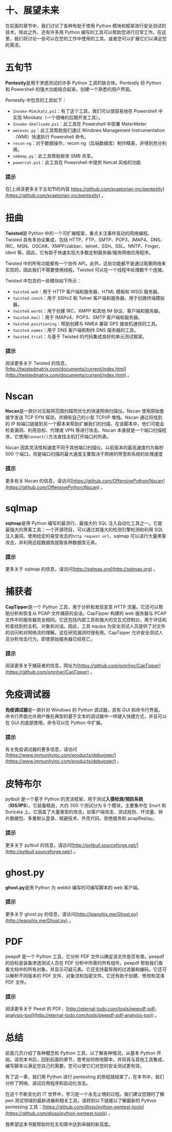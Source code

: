 # 十、展望未来

在前面的章节中，我们讨论了各种有助于使用 Python 模块和框架进行安全测试的技术。除此之外，还有许多用 Python 编写的工具可以帮助您进行日常工作。在这里，我们将讨论一些可以在您的工作中使用的工具，或者您可以扩展它们以满足您的需求。

# 五旬节

**Pentestly**是用于渗透测试的许多 Python 工具的联合体。Pentestly 将 Python 和 Powershell 的强大功能结合起来，创建一个熟悉的用户界面。

Pentestly 中包含的工具如下：

*   `Invoke-Mimikatz.ps1`：有了这个工具，我们可以很容易地在 Powershell 中实现 Mimikatz（一个很棒的后期开发工具）。
*   `Invoke-Shellcode.ps1`：此工具在 Powershell 中部署 MeterMeter
*   `wmiexec.py`：此工具帮助我们通过 Windows Management Instrumentation（WMI）快速执行 Powershell 命令。
*   `recon-ng`：对于数据操作，recon ng（后端数据库）制作精美，并得到充分利用。
*   `smbmap.py`：此工具帮助枚举 SMB 共享。
*   `powercat.ps1`：此工具在 Powershell 中提供 Netcat 风格的功能

### 提示

在[上阅读更多关于五旬节的内容 https://github.com/praetorian-inc/pentestly](https://github.com/praetorian-inc/pentestly) 。

# 扭曲

**Twisted**是 Python 中的一个可扩展框架，重点关注事件驱动的网络编程。Twisted 具有多协议集成，包括 HTTP、FTP、SMTP、POP3、IMAP4、DNS、IRC、MSN、OSCAR、XMPP/Jabber、telnet、SSH、SSL、NNTP、Finger、ident 等。因此，它有助于快速实现大多数定制服务器/服务网络应用程序。

Twisted 中的所有功能都有一个协作 API。此外，这些功能都不是通过阻塞网络来实现的，因此我们不需要使用线程。Twisted 可以在一个线程中处理数千个连接。

Twisted 中包含的一些模块如下所示：

*   `twisted.web`：用于 HTTP 客户端和服务器、HTML 模板和 WSGI 服务器。
*   `twisted.conch`：用于 SSHv2 和 Telnet 客户端和服务器，用于创建终端模拟器。
*   `twisted.words`：用于创建 IRC、XMPP 和其他 IM 协议、客户端和服务器。
*   `twisted.mail`：用于 IMAPv4、POP3、SMTP 客户端和服务器。
*   `twisted.positioning`：帮助创建与 NMEA 兼容 GPS 接收机通信的工具。
*   `twisted.names`：用于 DNS 客户端和制作 DNS 服务器的工具。
*   `twisted.trial`：与基于 Twisted 的代码集成良好的单元测试框架。

### 提示

阅读更多关于 Twisted 的信息，[http://twistedmatrix.com/documents/current/index.html](http://twistedmatrix.com/documents/current/index.html) 。

# Nscan

**Nscan**是一款针对互联网范围扫描而优化的快速网络扫描仪。Nscan 使用原始套接字发送 TCP SYN 探测，并拥有自己的小型 TCP/IP 堆栈。Nscan 通过将找到的 IP 和端口链接到另一个脚本来帮助扩展我们的扫描，在该脚本中，他们可能会检查漏洞、利用目标、代理或 VPN 等进行攻击。Nscan 本身就是一个端口扫描程序，它使用`Connect()`方法查找主机打开端口的列表。

Nscan 因其灵活性和速度不同于其他端口扫描仪。以前版本的最高速度约为每秒 500 个端口。但是端口扫描的最大速度主要取决于网络的带宽和系统的处理速度

### 提示

更多有关 Nscan 的信息，请访问[https://github.com/OffensivePython/Nscan](https://github.com/OffensivePython/Nscan) 。

# sqlmap

**sqlmap**是用 Python 编写的最流行、最强大的 SQL 注入自动化工具之一。它是最强大的黑客工具：一个开源项目，可以通过其强大的检测引擎检测和利用 SQL 注入漏洞。使用给定的易受攻击的`http request url`，sqlmap 可以进行大量黑客攻击，并利用远程数据库提取各种数据库元素。

### 提示

更多关于 sqlmap 的信息，请访问[http://sqlmap.org](http://sqlmap.org) 。

# 捕获者

**CapTipper**是一个 Python 工具，用于分析和发现恶意 HTTP 流量。它还可以帮助分析和恢复从 PCAP 文件捕获的会话。CapTipper 构建的 web 服务器与 PCAP 文件中的服务器完全相同。它还包括内部工具和强大的交互式控制台，用于评估和检查找到的主机、对象和对话。因此，工具 equips 为安全测试人员提供了对文件的访问和对网络流的理解。这在研究漏洞时很有用。CapTipper 允许安全测试人员分析攻击行为，即使原始服务器已经死亡。

### 提示

阅读更多关于捕获者的信息，网址为[https://github.com/omriher/CapTipper](https://github.com/omriher/CapTipper) 。

# 免疫调试器

**免疫调试器**是一款针对 Windows 的 Python 调试器，具有 GUI 和命令行界面。命令行界面允许用户像在典型的基于文本的调试器中一样键入快捷方式，并且可以在 GUI 的底部使用。命令可以在 Python 中扩展。

### 提示

有关免疫调试器的更多信息，请访问[https://www.immunityinc.com/products/debugger/](https://www.immunityinc.com/products/debugger/) 。

# 皮特布尔

pytbull 是一个基于 Python 的灵活框架，用于测试**入侵检测/预防系统**（**IDS/IPS**）。它装备精良，大约 300 个测试分为 9 个模块，主要集中在 Snort 和 Suricata 上。它涵盖了大量类型的攻击，如客户端攻击、测试规则、坏流量、碎片数据包、多重默认登录、规避技术、外壳代码、拒绝服务和 pcapReplay。

### 提示

更多关于 pytbull 的信息，请访问[http://pytbull.sourceforge.net/](http://pytbull.sourceforge.net/) 。

# ghost.py

**ghost.py**是用 Python 为 webkit 编写的可编写脚本的 web 客户端。

### 提示

更多关于 ghost.py 的信息，请访问[http://jeanphix.me/Ghost.py](http://jeanphix.me/Ghost.py) 。

# PDF

peepdf 是一个 Python 工具，它分析 PDF 文件以确定该文件是否有害。peepdf 的目标是装备渗透测试人员在 PDF 分析中所需的所有组件。peepdf 帮助我们查看文档中的所有对象，并显示可疑元素。它还支持最常用的过滤器和编码。它还可以解析不同版本的 PDF 文件、对象流和加密文件。它还有助于创建、修改和混淆 PDF 文件。

### 提示

阅读更多关于 Peeat 的 PDF，[http://eternal-todo.com/tools/peepdf-pdf-analysis-tool](http://eternal-todo.com/tools/peepdf-pdf-analysis-tool) 。

# 总结

前面几页介绍了各种概念和 Python 工具，以了解各种情况，从基本 Python 开始。读完本书后，回到前面的章节，思考如何修改脚本，并将其与其他工具集成，编写脚本以满足您自己的需要。您可以使它们对您的安全测试更有效。

有了这一章，我们用 Python 进行 pentesting 的旅程就结束了。在本书中，我们分析了网络、调试应用程序和自动化攻击。

在这个不断变化的 IT 世界中，学习是一个永无止境的过程。我们建议您随时了解 pen 测试领域的最新进展和相关工具。请转到以下链接以了解最新的 Python pentesting 工具：[https://github.com/dloss/python-pentest-tools](https://github.com/dloss/python-pentest-tools) 。

我希望这本书能帮助你在五旬斋中达到卓越的新高度。